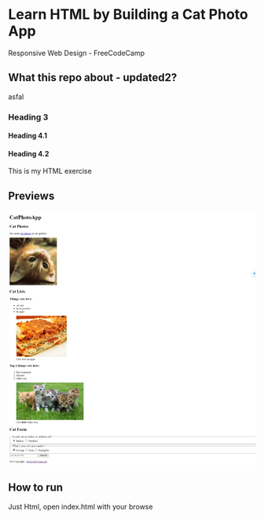 # Learn HTML by Building a Cat Photo App

Responsive Web Design - FreeCodeCamp

## What this repo about - updated2?

asfal

### Heading 3

#### Heading 4.1

#### Heading 4.2

This is my HTML exercise

## Previews

![preview-1](/previews/preview-1.jpeg)

## How to run

Just Html, open index.html with your browse

